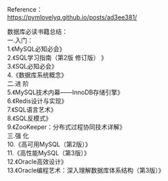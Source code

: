 Reference：  
<https://pymlovelyq.github.io/posts/ad3ee381/>


数据库必读书籍总结：  
一.入门：  
1.《MySQL必知必会》  
2.《SQL学习指南（第2版 修订版） 》  
3.《SQL必知必会》  
4.《数据库系统概念》  
二.进 阶  
5.《MySQL技术内幕——InnoDB存储引擎》  
6.《Redis设计与实现》  
7.《SQL语言艺术》  
8.《SQL反模式》  
9.《ZooKeeper：分布式过程协同技术详解》  
三.强 化  
10.《高可用MySQL（第2版）》  
11.《高性能MySQL（第3版）》  
12.《Oracle高效设计》  
13.《Oracle编程艺术：深入理解数据库体系结构（第3版）》  

